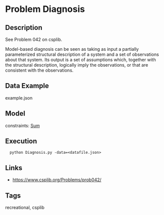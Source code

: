 # Problem Diagnosis
## Description
See Problem 042 on csplib.

Model-based diagnosis can be seen as taking as input a partially parameterized structural description of a system and a set of observations about that system. Its output is a set of assumptions which, together with the structural description, logically imply the observations, or that are consistent with the observations.

## Data Example
  example.json

## Model
  constraints: [Sum](http://pycsp.org/documentation/constraints/Sum)

## Execution
```
  python Diagnosis.py -data=<datafile.json>
```

## Links
 - https://www.csplib.org/Problems/prob042/

## Tags
  recreational, csplib
